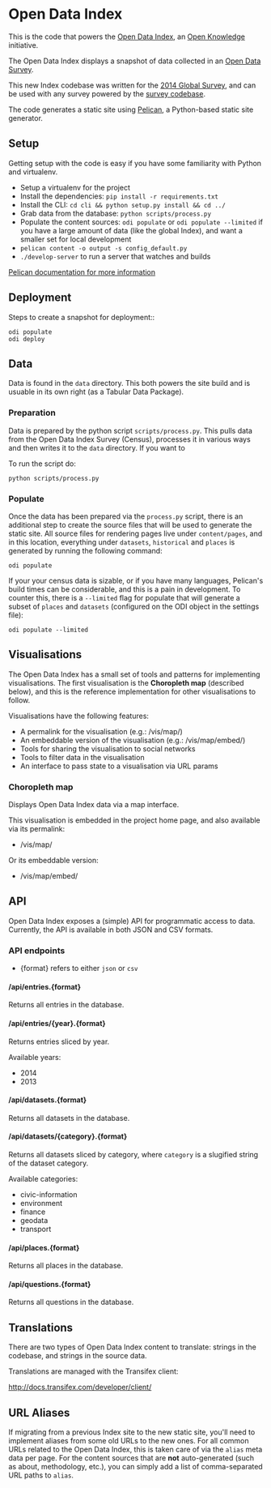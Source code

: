 # Open Data Index

This is the code that powers the [Open Data Index](http://index.okfn.org/), an [Open Knowledge](http://okfn.org/) initiative.

The Open Data Index displays a snapshot of data collected in an [Open Data Survey](http://census.okfn.org).

This new Index codebase was written for the [2014 Global Survey](http://global.census.okfn.org), and can be used with any survey powered by the [survey codebase](https://github.com/okfn/opendatacensus).

The code generates a static site using [Pelican](http://docs.getpelican.com), a Python-based static site generator.

## Setup

Getting setup with the code is easy if you have some familiarity with Python and virtualenv.

* Setup a virtualenv for the project
* Install the dependencies: `pip install -r requirements.txt`
* Install the CLI: `cd cli && python setup.py install && cd ../`
* Grab data from the database: `python scripts/process.py`
* Populate the content sources: `odi populate` or `odi populate --limited` if you have a large amount of data (like the global Index), and want a smaller set for local development
* `pelican content -o output -s config_default.py`
* `./develop-server` to run a server that watches and builds

[Pelican documentation for more information](http://docs.getpelican.com)


## Deployment

Steps to create a snapshot for deployment::

    odi populate
    odi deploy


## Data

Data is found in the `data` directory. This both powers the site build and is
usuable in its own right (as a Tabular Data Package).

### Preparation

Data is prepared by the python script `scripts/process.py`. This pulls data
from the Open Data Index Survey (Census), processes it in various ways and then
writes it to the `data` directory. If you want to

To run the script do:

    python scripts/process.py

### Populate

Once the data has been prepared via the `process.py` script, there is an additional step to create the source files that will be used to generate the static site. All source files for rendering pages live under `content/pages`, and in this location, everything under `datasets`, `historical` and `places` is generated by running the following command:

    odi populate

If your your census data is sizable, or if you have many languages, Pelican's build times can be considerable, and this is a pain in development. To counter this, there is a `--limited` flag for populate that will generate a subset of `places` and `datasets` (configured on the ODI object in the settings file):

    odi populate --limited


## Visualisations

The Open Data Index has a small set of tools and patterns for implementing visualisations. The first visualisation is the **Choropleth map** (described below), and this is the reference implementation for other visualisations to follow.

Visualisations have the following features:

* A permalink for the visualisation (e.g.: /vis/map/)
* An embeddable version of the visualisation (e.g.: /vis/map/embed/)
* Tools for sharing the visualisation to social networks
* Tools to filter data in the visualisation
* An interface to pass state to a visualisation via URL params

### Choropleth map

Displays Open Data Index data via a map interface.

This visualisation is embedded in the project home page, and also available via its permalink:

* /vis/map/

Or its embeddable version:

* /vis/map/embed/


## API

Open Data Index exposes a (simple) API for programmatic access to data. Currently, the API is available in both JSON and CSV formats.

### API endpoints

* {format} refers to either `json` or `csv`

#### /api/entries.{format}

Returns all entries in the database.


#### /api/entries/{year}.{format}

Returns entries sliced by year.

Available years:

* 2014
* 2013


#### /api/datasets.{format}

Returns all datasets in the database.


#### /api/datasets/{category}.{format}

Returns all datasets sliced by category, where `category` is a slugified string of the dataset category.

Available categories:

* civic-information
* environment
* finance
* geodata
* transport


#### /api/places.{format}

Returns all places in the database.


#### /api/questions.{format}

Returns all questions in the database.


## Translations

There are two types of Open Data Index content to translate: strings in the codebase, and strings in the source data.

Translations are managed with the Transifex client:

http://docs.transifex.com/developer/client/


## URL Aliases

If migrating from a previous Index site to the new static site, you'll need to implement aliases from some old URLs to the new ones. For all common URLs related to the Open Data Index, this is taken care of via the `alias` meta data per page. For the content sources that are **not** auto-generated (such as about, methodology, etc.), you can simply add a list of comma-separated URL paths to `alias`.
